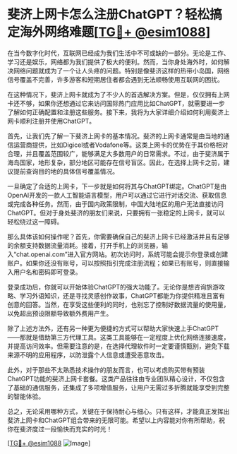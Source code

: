 # 斐济上网卡怎么注册ChatGPT？轻松搞定海外网络难题[[TG💪+ @esim1088](https://t.me/s/esim1088)]

在当今数字化时代，互联网已经成为我们生活中不可或缺的一部分。无论是工作、学习还是娱乐，网络都为我们提供了极大的便利。然而，当你身处海外时，如何解决网络问题就成为了一个让人头疼的问题。特别是像斐济这样的热带小岛国，网络信号覆盖不完善，许多游客和短期居住者都会遇到无法顺畅使用互联网的困扰。

在这种情况下，斐济上网卡就成为了不少人的首选解决方案。但是，仅仅拥有上网卡还不够，如果你还想通过它来访问国际热门应用比如ChatGPT，就需要进一步了解如何正确配置和注册这些服务。接下来，我将为大家详细介绍如何利用斐济上网卡顺利注册并使用ChatGPT。

首先，让我们先了解一下斐济上网卡的基本情况。斐济的上网卡通常是由当地的通信运营商提供，比如Digicel或者Vodafone等。这类上网卡的优势在于其价格相对合理，并且覆盖范围较广，能够满足大多数用户的日常需求。不过，由于斐济属于海岛国家，地形复杂，部分地区可能存在信号盲区。因此，在选择上网卡之前，建议提前查询目的地的具体信号覆盖情况。

一旦确定了合适的上网卡，下一步就是如何将其与ChatGPT绑定。ChatGPT是由OpenAI开发的一款人工智能语言模型，用户可以通过它进行对话交流、获取信息或完成各种任务。然而，由于国内政策限制，中国大陆地区的用户无法直接访问ChatGPT。但对于身处斐济的朋友们来说，只要拥有一张稳定的上网卡，就可以轻松绕过这一障碍。

那么具体该如何操作呢？首先，你需要确保自己的斐济上网卡已经激活并且有足够的余额支持数据流量消耗。接着，打开手机上的浏览器，输入“chat.openai.com”进入官方网站。初次访问时，系统可能会提示你登录或创建账户。如果你还没有账号，可以按照指引完成注册流程；如果已有账号，则直接输入用户名和密码即可登录。

登录成功后，你就可以开始体验ChatGPT的强大功能了。无论你是想咨询旅游攻略、学习外语知识，还是寻找灵感创作故事，ChatGPT都能为你提供精准且富有创意的回答。当然，在享受这些便利的同时，也别忘了控制好数据流量的使用量，以免超出预设限额导致额外费用产生。

除了上述方法外，还有另一种更为便捷的方式可以帮助大家快速上手ChatGPT——那就是借助第三方代理工具。这类工具能够在一定程度上优化网络连接速度，并提高访问效率。但需要注意的是，在选择代理软件时一定要谨慎甄别，避免下载来源不明的应用程序，以防泄露个人信息或遭受恶意攻击。

此外，对于那些不太熟悉技术操作的朋友而言，也可以考虑购买带有预装ChatGPT功能的斐济上网卡套餐。这类产品往往由专业团队精心设计，不仅包含了基础的通信服务，还集成了多项增值服务，让用户无需过多折腾就能享受到完整的智能体验。

总之，无论采用哪种方式，关键在于保持耐心与细心。只有这样，才能真正发挥出斐济上网卡和ChatGPT组合带来的无限可能。希望以上内容能对你有所帮助，祝你在斐济度过一段愉快而充实的时光！

[[TG💪+ @esim1088](https://t.me/s/esim1088) ![Image](https://i.postimg.cc/4NQfJmqS/Snipaste-2025-05-13-00-14-12.png)]